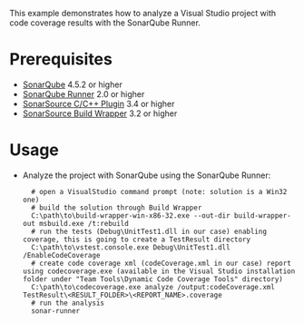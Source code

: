 This example demonstrates how to analyze a Visual Studio project with code coverage results with the SonarQube Runner.

Prerequisites
=============
* [SonarQube](http://www.sonarsource.org/downloads/) 4.5.2 or higher
* [SonarQube Runner](http://docs.codehaus.org/x/N4KxDQ) 2.0 or higher
* [SonarSource C/C++ Plugin](http://www.sonarsource.com/products/plugins/languages/cpp/) 3.4 or higher
* [SonarSource Build Wrapper](http://www.sonarsource.com/products/plugins/languages/c-cpp-objectivec/downloads/) 3.2 or higher

Usage
=====
* Analyze the project with SonarQube using the SonarQube Runner:

        # open a VisualStudio command prompt (note: solution is a Win32 one)
        # build the solution through Build Wrapper
        C:\path\to\build-wrapper-win-x86-32.exe --out-dir build-wrapper-out msbuild.exe /t:rebuild
        # run the tests (Debug\UnitTest1.dll in our case) enabling coverage, this is going to create a TestResult directory
        C:\path\to\vstest.console.exe Debug\UnitTest1.dll /EnableCodeCoverage
        # create code coverage xml (codeCoverage.xml in our case) report using codecoverage.exe (available in the Visual Studio installation folder under "Team Tools\Dynamic Code Coverage Tools" directory)
        C:\path\to\codecoverage.exe analyze /output:codeCoverage.xml TestResult\<RESULT_FOLDER>\<REPORT_NAME>.coverage
        # run the analysis
        sonar-runner

